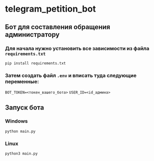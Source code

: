 # telegram_petition_bot
## Бот для составления обращения администратору
### Для начала нужно установить все зависимости из файла `requirements.txt`
`pip install requirements.txt`
### Затем создать файл `.env` и вписать туда следующие переменные:
`BOT_TOKEN=<токен_вашего_бота>`
`USER_ID=<id_админа>`
## Запуск бота 
### Windows
`python main.py`
### Linux
`python3 main.py`

